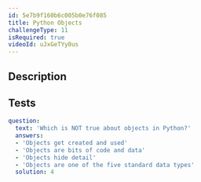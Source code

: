 ```yaml
---
id: 5e7b9f160b6c005b0e76f085
title: Python Objects
challengeType: 11
isRequired: true
videoId: uJxGeTYy0us
---
```


## Description
<section id='description'>

</section>

## Tests
<section id='tests'>

```yml
question:
  text: 'Which is NOT true about objects in Python?'
  answers:
  - 'Objects get created and used'
  - 'Objects are bits of code and data'
  - 'Objects hide detail'
  - 'Objects are one of the five standard data types'
  solution: 4
```

</section>
